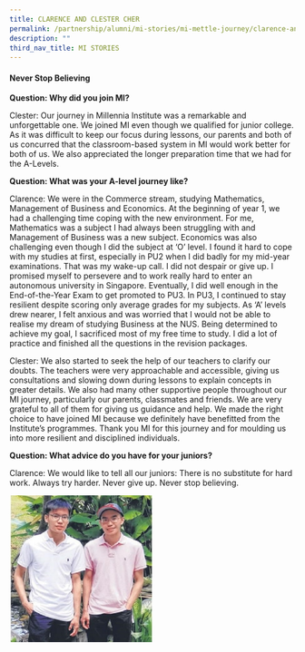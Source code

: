 ```yaml
---
title: CLARENCE AND CLESTER CHER
permalink: /partnership/alumni/mi-stories/mi-mettle-journey/clarence-and-clester-cher/
description: ""
third_nav_title: MI STORIES
---
```

<h4><strong>Never Stop Believing</strong></h4>
<p><strong>Question: Why did you join MI?<br></strong></p>
<p>Clester: Our journey in Millennia Institute was a remarkable and unforgettable one. We joined MI even though we qualified for junior college. As it was difficult to keep our focus during lessons, our parents and both of us concurred that the classroom-based system in MI would work better for both of us. We also appreciated the longer preparation time that we had for the A-Levels.</p>
<p><strong>Question: What was your A-level journey like?</strong></p>
<p>Clarence: We were in the Commerce stream, studying Mathematics, Management of Business and Economics. At the beginning of year 1, we had a challenging time coping with the new environment. For me, Mathematics was a subject I had always been struggling with and Management of Business was a new subject. Economics was also challenging even though I did the subject at ‘O’ level. I found it hard to cope with my studies at first, especially in PU2 when I did badly for my mid-year examinations. That was my wake-up call. I did not despair or give up. I promised myself to persevere and to work really hard to enter an autonomous university in Singapore. Eventually, I did well enough in the End-of-the-Year Exam to get promoted to PU3. In PU3, I continued to stay resilient despite scoring only average grades for my subjects. As ‘A’ levels drew nearer, I felt anxious and was worried that I would not be able to realise my dream of studying Business at the NUS. Being determined to achieve my goal, I sacrificed most of my free time to study. I did a lot of practice and finished all the questions in the revision packages.</p>
<p>Clester: We also started to seek the help of our teachers to clarify our doubts. The teachers were very approachable and accessible, giving us consultations and slowing down during lessons to explain concepts in greater details. We also had many other supportive people throughout our MI journey, particularly our parents, classmates and friends. We are very grateful to all of them for giving us guidance and help. We made the right choice to have joined MI because we definitely have benefitted from the Institute’s programmes. Thank you MI for this journey and for moulding us into more resilient and disciplined individuals.</p>
<p><strong>Question: What advice do you have for your juniors?</strong></p>
<p>Clarence: We would like to tell all our juniors: There is no substitute for hard work. Always try harder. Never give up. Never stop believing.</p>
<img style="width: 50%;" src="/images/cc.jpg">